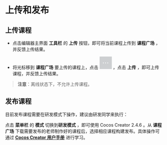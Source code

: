 # 上传和发布

## 上传课程

- 点击编辑器主界面 **工具栏** 的 **上传** 按钮，即可将当前课程上传到 **课程广场** ，并反馈上传结果。

- 将光标移到 **课程广场** 要上传的课程上，点击 ![更多](img/lesson_more.png) ，点击 **上传** ，即可上传课程，并反馈上传结果。

> **注意**：离线状态下，不允许上传课程。

## 发布课程

目前发布课程需要在研发模式下操作，建议由研发同学来执行：

点击 **菜单栏** 的 **模式** 切换到**研发模式** ，即可使用 Cocos Creator 2.4.6 。从 **课程广场** 下载需要发布的老师制作好的课程后，选择相应课程构建发布。具体操作可通过 [**Cocos Creator 用户手册**](https://docs.cocos.com/creator/manual/zh/getting-started/basics/preview-build.html) 进行学习。
